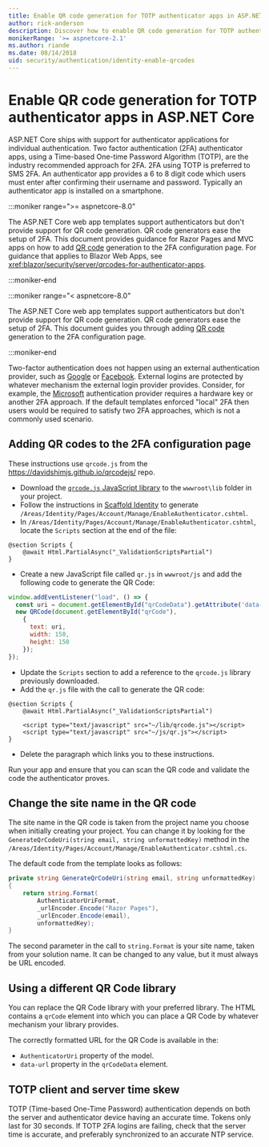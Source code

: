 ```yaml
---
title: Enable QR code generation for TOTP authenticator apps in ASP.NET Core
author: rick-anderson
description: Discover how to enable QR code generation for TOTP authenticator apps that work with ASP.NET Core two-factor authentication.
monikerRange: '>= aspnetcore-2.1'
ms.author: riande
ms.date: 08/14/2018
uid: security/authentication/identity-enable-qrcodes
---
```


# Enable QR code generation for TOTP authenticator apps in ASP.NET Core

ASP.NET Core ships with support for authenticator applications for individual authentication. Two factor authentication (2FA) authenticator apps, using a Time-based One-time Password Algorithm (TOTP), are the industry recommended approach for 2FA. 2FA using TOTP is preferred to SMS 2FA. An authenticator app provides a 6 to 8 digit code which users must enter after confirming their username and password. Typically an authenticator app is installed on a smartphone.

:::moniker range=">= aspnetcore-8.0"

The ASP.NET Core web app templates support authenticators but don't provide support for QR code generation. QR code generators ease the setup of 2FA. This document provides guidance for Razor Pages and MVC apps on how to add [QR code](https://wikipedia.org/wiki/QR_code) generation to the 2FA configuration page. For guidance that applies to Blazor Web Apps, see <xref:blazor/security/server/qrcodes-for-authenticator-apps>.

:::moniker-end

:::moniker range="< aspnetcore-8.0"

The ASP.NET Core web app templates support authenticators but don't provide support for QR code generation. QR code generators ease the setup of 2FA. This document guides you through adding [QR code](https://wikipedia.org/wiki/QR_code) generation to the 2FA configuration page.

:::moniker-end

Two-factor authentication does not happen using an external authentication provider, such as [Google](xref:security/authentication/google-logins) or [Facebook](xref:security/authentication/facebook-logins). External logins are protected by whatever mechanism the external login provider provides. Consider, for example, the [Microsoft](xref:security/authentication/microsoft-logins) authentication provider requires a hardware key or another 2FA approach. If the default templates enforced "local" 2FA then users would be required to satisfy two 2FA approaches, which is not a commonly used scenario.

## Adding QR codes to the 2FA configuration page

These instructions use `qrcode.js` from the https://davidshimjs.github.io/qrcodejs/ repo.

* Download the [`qrcode.js` JavaScript library](https://davidshimjs.github.io/qrcodejs/) to the `wwwroot\lib` folder in your project.
* Follow the instructions in [Scaffold Identity](xref:security/authentication/scaffold-identity) to generate `/Areas/Identity/Pages/Account/Manage/EnableAuthenticator.cshtml`.
* In `/Areas/Identity/Pages/Account/Manage/EnableAuthenticator.cshtml`, locate the `Scripts` section at the end of the file:

```cshtml
@section Scripts {
    @await Html.PartialAsync("_ValidationScriptsPartial")
}
```
* Create a new JavaScript file called `qr.js` in `wwwroot/js` and add the following code to generate the QR Code:

```javascript
window.addEventListener("load", () => {
  const uri = document.getElementById("qrCodeData").getAttribute('data-url');
  new QRCode(document.getElementById("qrCode"),
    {
      text: uri,
      width: 150,
      height: 150
    });
});
```

* Update the `Scripts` section to add a reference to the `qrcode.js` library previously downloaded.
* Add the `qr.js` file with the call to generate the QR code:

```cshtml
@section Scripts {
    @await Html.PartialAsync("_ValidationScriptsPartial")

    <script type="text/javascript" src="~/lib/qrcode.js"></script>
    <script type="text/javascript" src="~/js/qr.js"></script>
}
```

* Delete the paragraph which links you to these instructions.

Run your app and ensure that you can scan the QR code and validate the code the authenticator proves.

## Change the site name in the QR code

The site name in the QR code is taken from the project name you choose when initially creating your project. You can change it by looking for the `GenerateQrCodeUri(string email, string unformattedKey)` method in the `/Areas/Identity/Pages/Account/Manage/EnableAuthenticator.cshtml.cs`.

The default code from the template looks as follows:

```csharp
private string GenerateQrCodeUri(string email, string unformattedKey)
{
    return string.Format(
        AuthenticatorUriFormat,
        _urlEncoder.Encode("Razor Pages"),
        _urlEncoder.Encode(email),
        unformattedKey);
}
```

The second parameter in the call to `string.Format` is your site name, taken from your solution name. It can be changed to any value, but it must always be URL encoded.

## Using a different QR Code library

You can replace the QR Code library with your preferred library. The HTML contains a `qrCode` element into which you can place a QR Code by whatever mechanism your library provides.

The correctly formatted URL for the QR Code is available in the:

* `AuthenticatorUri` property of the model.
* `data-url` property in the `qrCodeData` element.

## TOTP client and server time skew

TOTP (Time-based One-Time Password) authentication depends on both the server and authenticator device having an accurate time. Tokens only last for 30 seconds. If TOTP 2FA logins are failing, check that the server time is accurate, and preferably synchronized to an accurate NTP service.
